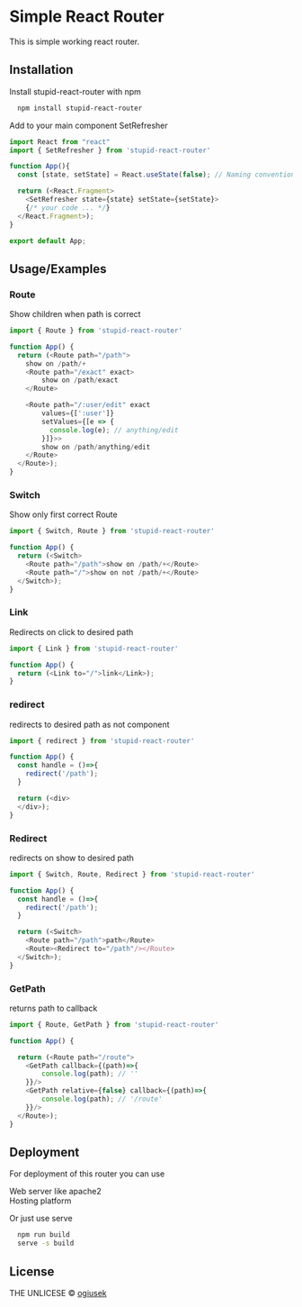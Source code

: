 
# Simple React Router

This is simple working react router.
## Installation

Install stupid-react-router with npm

```bash
  npm install stupid-react-router
```

Add to your main component SetRefresher
```javascript
import React from "react"
import { SetRefresher } from 'stupid-react-router'

function App(){
  const [state, setState] = React.useState(false); // Naming convention is up to you

  return (<React.Fragment>
    <SetRefresher state={state} setState={setState}>
    {/* your code ... */}
  </React.Fragment>);
}

export default App;
```

## Usage/Examples

### Route
Show children when path is correct
```javascript
import { Route } from 'stupid-react-router'

function App() {
  return (<Route path="/path">
    show on /path/+
    <Route path="/exact" exact>
        show on /path/exact
    </Route>

    <Route path="/:user/edit" exact
        values={[':user']}
        setValues={[e => {
          console.log(e); // anything/edit
        }]}>>
        show on /path/anything/edit
    </Route>
  </Route>);
}
```

### Switch
Show only first correct Route
```javascript
import { Switch, Route } from 'stupid-react-router'

function App() {
  return (<Switch>
    <Route path="/path">show on /path/+</Route>
    <Route path="/">show on not /path/+</Route>
  </Switch>);
}
```

### Link
Redirects on click to desired path
```javascript
import { Link } from 'stupid-react-router'

function App() {
  return (<Link to="/">link</Link>);
}
```

### redirect
redirects to desired path as not component
```javascript
import { redirect } from 'stupid-react-router'

function App() {
  const handle = ()=>{
    redirect('/path');
  }

  return (<div>
  </div>);
}
```

### Redirect
redirects on show to desired path
```javascript
import { Switch, Route, Redirect } from 'stupid-react-router'

function App() {
  const handle = ()=>{
    redirect('/path');
  }

  return (<Switch>
    <Route path="/path">path</Route>
    <Route><Redirect to="/path"/></Route>
  </Switch>);
}
```

### GetPath
returns path to callback
```javascript
import { Route, GetPath } from 'stupid-react-router'

function App() {

  return (<Route path="/route">
    <GetPath callback={(path)=>{
        console.log(path); // ''
    }}/>
    <GetPath relative={false} callback={(path)=>{
        console.log(path); // '/route'
    }}/>
  </Route>);
}
```
## Deployment

For deployment of this router you can use

Web server like apache2\
Hosting platform

Or just use serve
```bash
  npm run build
  serve -s build
```



## License

THE UNLICESE © [ogiusek](https://github.com/ogiusek)

